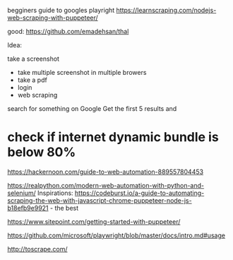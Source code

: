 begginers guide to googles playright
https://learnscraping.com/nodejs-web-scraping-with-puppeteer/

good:
https://github.com/emadehsan/thal

Idea:

take a screenshot
- take multiple screenshot in multiple browers
- take a pdf
- login
- web scraping

search for something on Google
Get the first 5 results and

# check if internet dynamic bundle is below 80%
https://hackernoon.com/guide-to-web-automation-889557804453

https://realpython.com/modern-web-automation-with-python-and-selenium/
Inspirations:
https://codeburst.io/a-guide-to-automating-scraping-the-web-with-javascript-chrome-puppeteer-node-js-b18efb9e9921 - the best

https://www.sitepoint.com/getting-started-with-puppeteer/

https://github.com/microsoft/playwright/blob/master/docs/intro.md#usage

http://toscrape.com/
